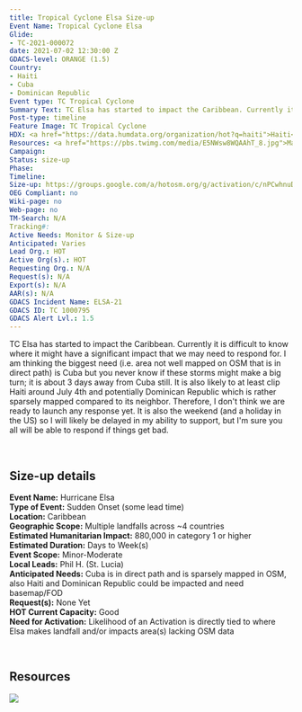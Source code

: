 ```yaml
---
title: Tropical Cyclone Elsa Size-up
Event Name: Tropical Cyclone Elsa
Glide:
- TC-2021-000072
date: 2021-07-02 12:30:00 Z
GDACS-level: ORANGE (1.5)
Country:
- Haiti
- Cuba
- Dominican Republic
Event type: TC Tropical Cyclone
Summary Text: TC Elsa has started to impact the Caribbean. Currently it is difficult to know where it might have a significant impact that we may need to respond for. 
Post-type: timeline
Feature Image: TC Tropical Cyclone
HDX: <a href="https://data.humdata.org/organization/hot?q=haiti">Haiti</a>, <a href="https://data.humdata.org/organization/hot?q=cuba">Cuba</a>, <a href="https://data.humdata.org/organization/hot?q=dominican%20republic">DRC</a>
Resources: <a href="https://pbs.twimg.com/media/E5NWsw8WQAAhT_8.jpg">Mapping Insights</a>
Campaign: 
Status: size-up
Phase: 
Timeline: 
Size-up: https://groups.google.com/a/hotosm.org/g/activation/c/nPCwhnuDags
OEG Compliant: no
Wiki-page: no
Web-page: no
TM-Search: N/A
Tracking#: 
Active Needs: Monitor & Size-up
Anticipated: Varies
Lead Org.: HOT
Active Org(s).: HOT
Requesting Org.: N/A
Request(s): N/A
Export(s): N/A
AAR(s): N/A
GDACS Incident Name: ELSA-21
GDACS ID: TC 1000795
GDACS Alert Lvl.: 1.5
---
```


TC Elsa has started to impact the Caribbean. Currently it is difficult to know where it might have a significant impact that we may need to respond for. I am thinking the biggest need (i.e. area not well mapped on OSM that is in direct path) is Cuba but you never know if these storms might make a big turn; it is about 3 days away from Cuba still. It is also likely to at least clip Haiti around July 4th and potentially Dominican Republic which is rather sparsely mapped compared to its neighbor. Therefore, I don't think we are ready to launch any response yet. It is also the weekend (and a holiday in the US) so I will likely be delayed in my ability to support, but I'm sure you all will be able to respond if things get bad.

<br>
<h2>Size-up details</h2>

<strong> Event Name:</strong> Hurricane Elsa <br>
<strong>Type of Event:</strong> Sudden Onset (some lead time)<br>
<strong>Location:</strong> Caribbean<br>
<strong>Geographic Scope:</strong> Multiple landfalls across ~4 countries<br>
<strong>Estimated Humanitarian Impact:</strong> 880,000 in category 1 or higher<br>
<strong>Estimated Duration:</strong> Days to Week(s)<br>
<strong>Event Scope:</strong> Minor-Moderate<br>
<strong>Local Leads:</strong> Phil H. (St. Lucia)<br>
<strong>Anticipated Needs:</strong> Cuba is in direct path and is sparsely mapped in OSM, also Haiti and Dominican Republic could be impacted and need basemap/FOD<br>
<strong>Request(s):</strong> None Yet<br>
<strong>HOT Current Capacity:</strong> Good<br>
<strong>Need for Activation:</strong> Likelihood of an Activation is directly tied to where Elsa makes landfall and/or impacts area(s) lacking OSM data<br>

<br>
<h2>Resources</h2>

<img src="https://pbs.twimg.com/media/E5NWsw8WQAAhT_8.jpg" > 
